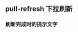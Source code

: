 <div class="demo-header">
<p class="overviewicon">
  <span class="wapi-ui-pull-refresh"/>
</p>

## pull-refresh 下拉刷新

<mobile-uxlink widget-name="PullRefresh"></mobile-uxlink>
</div>

### 刷新完成时的提示文字

<mobile-view link="pull-refresh/success-text"></mobile-view>

<br>
